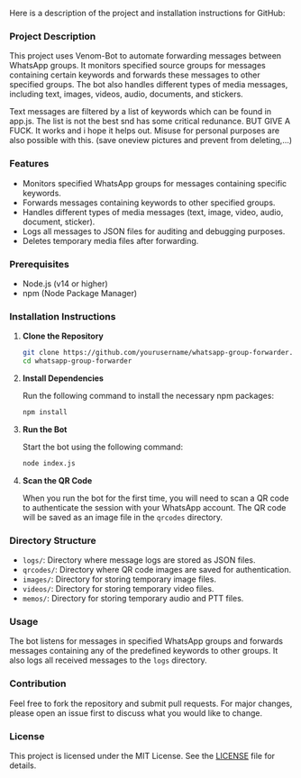 Here is a description of the project and installation instructions for GitHub:

### Project Description

This project uses Venom-Bot to automate forwarding messages between WhatsApp groups. It monitors specified source groups for messages containing certain keywords and forwards these messages to other specified groups. The bot also handles different types of media messages, including text, images, videos, audio, documents, and stickers.

Text messages are filtered by a list of keywords which can be found in app.js. The list is not the best snd has some critical redunance. BUT GIVE A FUCK. It works and i hope it helps out. Misuse for personal purposes are also possible with this. 
(save oneview pictures and prevent from deleting,...)

### Features

- Monitors specified WhatsApp groups for messages containing specific keywords.
- Forwards messages containing keywords to other specified groups.
- Handles different types of media messages (text, image, video, audio, document, sticker).
- Logs all messages to JSON files for auditing and debugging purposes.
- Deletes temporary media files after forwarding.

### Prerequisites

- Node.js (v14 or higher)
- npm (Node Package Manager)

### Installation Instructions

1. **Clone the Repository**

   ```sh
   git clone https://github.com/yourusername/whatsapp-group-forwarder.git
   cd whatsapp-group-forwarder
   ```

2. **Install Dependencies**

   Run the following command to install the necessary npm packages:

   ```sh
   npm install
   ```

3. **Run the Bot**

   Start the bot using the following command:

   ```sh
   node index.js
   ```

4. **Scan the QR Code**

   When you run the bot for the first time, you will need to scan a QR code to authenticate the session with your WhatsApp account. The QR code will be saved as an image file in the `qrcodes` directory.

### Directory Structure

- `logs/`: Directory where message logs are stored as JSON files.
- `qrcodes/`: Directory where QR code images are saved for authentication.
- `images/`: Directory for storing temporary image files.
- `videos/`: Directory for storing temporary video files.
- `memos/`: Directory for storing temporary audio and PTT files.

### Usage

The bot listens for messages in specified WhatsApp groups and forwards messages containing any of the predefined keywords to other groups. It also logs all received messages to the `logs` directory.

### Contribution

Feel free to fork the repository and submit pull requests. For major changes, please open an issue first to discuss what you would like to change.

### License

This project is licensed under the MIT License. See the [LICENSE](LICENSE) file for details.
 
